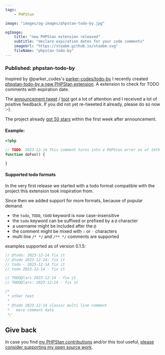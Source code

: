 ```yaml
---
tags:
    - PHPStan

image: "images/og-images/phpstan-todo-by.jpg"

ogImage:
    title: "new PHPStan extension released"
    subtitle: "declare expiration dates for your code comments"
    imageUrl: "https://staabm.github.io/staabm.svg"
    fileName: "phpstan-todo-by"
---
```


### Published: phpstan-todo-by

Inspired by @parker_codes's [parker-codes/todo-by](https://github.com/parker-codes/todo_by) I recently created [phpstan-todo-by a new PHPStan extension](https://github.com/staabm/phpstan-todo-by).
A extension to check for TODO comments with expiration date.

The [announcement tweet](https://twitter.com/markusstaab/status/1735393080704934343) / [toot](https://phpc.social/@markusstaab/111580606678002075) got a lot of attention and I received a lot of positive feedback.
If you did not yet re-tweeted it already, please do so now :-).

The project already [got 50 stars](https://github.com/staabm/phpstan-todo-by/stargazers) within the first week after announcement.


#### Example:

```php
<?php

// TODO: 2023-12-14 This comment turns into a PHPStan error as of 14th december 2023
function doFoo() {

}

```


#### Supported todo formats

In the very first release we started with a todo format compatible with the project this extension took inspiration from.

Since then we added support for more formats, because of popular demand.
- the `todo`, `TODO`, `tOdO` keyword is now case-insensitive
- the `todo` keyword can be suffixed or prefixed by a `@` character
- a username might be included after the `@`
- the comment might be mixed with `:` or `-` characters
- multi line `/* */` and `/** */` comments are supported

examples supported as of version 0.1.5:

```php
// @todo: 2023-12-14 fix it
// @todo 2023-12-14: fix it
// todo - 2023-12-14 fix it
// todo 2023-12-14 - fix it

// TODO@lars 2023-12-14 - fix it
// TODO@lars: 2023-12-14 - fix it

/*
 * other text
 *
 * @todo 2023-12-14 classic multi line comment
 *   more comment data
 */
```

## Give back

In case you find [my PHPStan contributions](https://github.com/phpstan/phpstan-src/pulls?q=is%3Apr+sort%3Aupdated-desc+author%3Astaabm+is%3Amerged) and/or this tool useful, [please consider supporting my open source work](https://github.com/sponsors/staabm).
